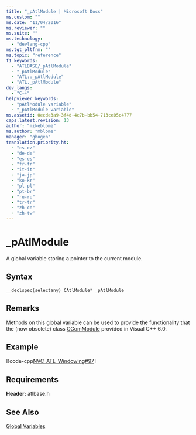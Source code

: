 ```yaml
---
title: "_pAtlModule | Microsoft Docs"
ms.custom: ""
ms.date: "11/04/2016"
ms.reviewer: ""
ms.suite: ""
ms.technology: 
  - "devlang-cpp"
ms.tgt_pltfrm: ""
ms.topic: "reference"
f1_keywords: 
  - "ATLBASE/_pAtlModule"
  - "_pAtlModule"
  - "ATL::_pAtlModule"
  - "ATL._pAtlModule"
dev_langs: 
  - "C++"
helpviewer_keywords: 
  - "pAtlModule variable"
  - "_pAtlModule variable"
ms.assetid: 0ecde3a9-3f4d-4c7b-bb54-713ce05c4777
caps.latest.revision: 13
author: "mikeblome"
ms.author: "mblome"
manager: "ghogen"
translation.priority.ht: 
  - "cs-cz"
  - "de-de"
  - "es-es"
  - "fr-fr"
  - "it-it"
  - "ja-jp"
  - "ko-kr"
  - "pl-pl"
  - "pt-br"
  - "ru-ru"
  - "tr-tr"
  - "zh-cn"
  - "zh-tw"
---
```

# _pAtlModule
A global variable storing a pointer to the current module.  
  
## Syntax  
  
```  
__declspec(selectany) CAtlModule* _pAtlModule  
```  
  
## Remarks  
 Methods on this global variable can be used to provide the functionality that the (now obsolete) class [CComModule](../../atl/reference/ccommodule-class.md) provided in Visual C++ 6.0.  
  
## Example  
 [!code-cpp[NVC_ATL_Windowing#97](../../atl/codesnippet/cpp/patlmodule_1.cpp)]  
  
## Requirements  
 **Header:** atlbase.h  
  
## See Also  
 [Global Variables](../../atl/reference/atl-global-variables.md)



